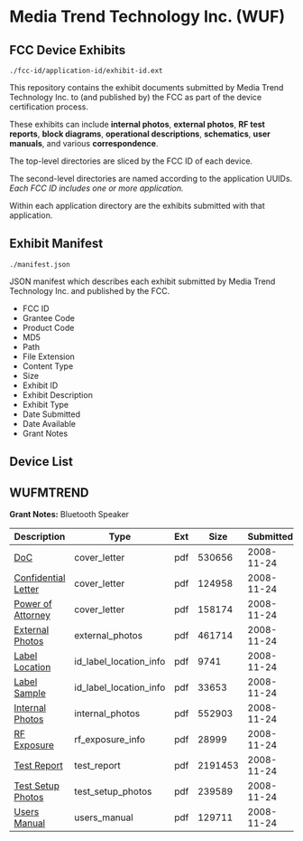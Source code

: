 # Media Trend Technology Inc. (WUF)
## FCC Device Exhibits

```
./fcc-id/application-id/exhibit-id.ext
```

This repository contains the exhibit documents submitted by Media Trend Technology Inc. to (and published by) the FCC as part of the device certification process.

These exhibits can include **internal photos**, **external photos**, **RF test reports**, **block diagrams**, **operational descriptions**, **schematics**, **user manuals**, and various **correspondence**.

The top-level directories are sliced by the FCC ID of each device.

The second-level directories are named according to the application UUIDs. *Each FCC ID includes one or more application.*

Within each application directory are the exhibits submitted with that application. 

## Exhibit Manifest

```
./manifest.json
```

JSON manifest which describes each exhibit submitted by Media Trend Technology Inc. and published by the FCC.

- FCC ID
- Grantee Code
- Product Code
- MD5
- Path
- File Extension
- Content Type
- Size
- Exhibit ID
- Exhibit Description
- Exhibit Type
- Date Submitted
- Date Available
- Grant Notes

## Device List
## WUFMTREND
**Grant Notes:** Bluetooth Speaker

| Description | Type | Ext | Size | Submitted | Available |
| ----------- | ---- | --- | ---- | --------- | --------- |
| [DoC](WUFMTREND/742edf631f4b963a867a462fce13a112/1034572.pdf) | cover_letter | pdf | 530656 | 2008-11-24 | 2008-11-25 |
| [Confidential Letter](WUFMTREND/742edf631f4b963a867a462fce13a112/1034573.pdf) | cover_letter | pdf | 124958 | 2008-11-24 | 2008-11-25 |
| [Power of Attorney](WUFMTREND/742edf631f4b963a867a462fce13a112/1034574.pdf) | cover_letter | pdf | 158174 | 2008-11-24 | 2008-11-25 |
| [External Photos](WUFMTREND/742edf631f4b963a867a462fce13a112/1034575.pdf) | external_photos | pdf | 461714 | 2008-11-24 | 2008-11-25 |
| [Label Location](WUFMTREND/742edf631f4b963a867a462fce13a112/1034577.pdf) | id_label_location_info | pdf | 9741 | 2008-11-24 | 2008-11-25 |
| [Label Sample](WUFMTREND/742edf631f4b963a867a462fce13a112/1034582.pdf) | id_label_location_info | pdf | 33653 | 2008-11-24 | 2008-11-25 |
| [Internal Photos](WUFMTREND/742edf631f4b963a867a462fce13a112/1034576.pdf) | internal_photos | pdf | 552903 | 2008-11-24 | 2008-11-25 |
| [RF Exposure](WUFMTREND/742edf631f4b963a867a462fce13a112/1034578.pdf) | rf_exposure_info | pdf | 28999 | 2008-11-24 | 2008-11-25 |
| [Test Report](WUFMTREND/742edf631f4b963a867a462fce13a112/1034579.pdf) | test_report | pdf | 2191453 | 2008-11-24 | 2008-11-25 |
| [Test Setup Photos](WUFMTREND/742edf631f4b963a867a462fce13a112/1034580.pdf) | test_setup_photos | pdf | 239589 | 2008-11-24 | 2008-11-25 |
| [Users Manual](WUFMTREND/742edf631f4b963a867a462fce13a112/1034581.pdf) | users_manual | pdf | 129711 | 2008-11-24 | 2008-11-25 |
